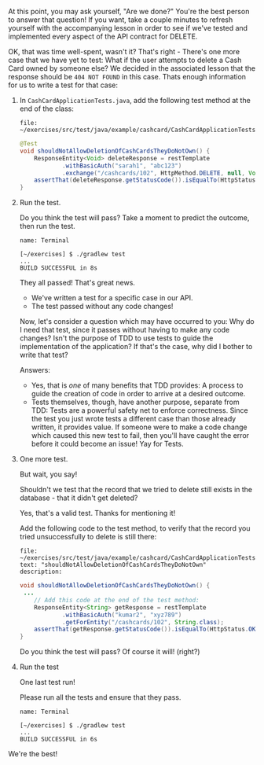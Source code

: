 At this point, you may ask yourself, "Are we done?" You're the best person to answer that question! If you want, take a couple minutes to refresh yourself with the accompanying lesson in order to see if we've tested and implemented every aspect of the API contract for DELETE.

OK, that was time well-spent, wasn't it? That's right - There's one more case that we have yet to test: What if the user attempts to delete a Cash Card owned by someone else? We decided in the associated lesson that the response should be `404 NOT FOUND` in this case. Thats enough information for us to write a test for that case:

1. In `CashCardApplicationTests.java`, add the following test method at the end of the class:

   ```editor:open-file
   file: ~/exercises/src/test/java/example/cashcard/CashCardApplicationTests.java
   ```

   ```java
   @Test
   void shouldNotAllowDeletionOfCashCardsTheyDoNotOwn() {
       ResponseEntity<Void> deleteResponse = restTemplate
               .withBasicAuth("sarah1", "abc123")
               .exchange("/cashcards/102", HttpMethod.DELETE, null, Void.class);
       assertThat(deleteResponse.getStatusCode()).isEqualTo(HttpStatus.NOT_FOUND);
   }
   ```

1. Run the test.

   Do you think the test will pass? Take a moment to predict the outcome, then run the test.

   ```dashboard:open-dashboard
   name: Terminal
   ```

   ```shell
   [~/exercises] $ ./gradlew test
   ...
   BUILD SUCCESSFUL in 8s
   ```

   They all passed! That's great news.

   - We've written a test for a specific case in our API.
   - The test passed without any code changes!

   Now, let's consider a question which may have occurred to you: Why do I need that test, since it passes without having to make any code changes? Isn't the purpose of TDD to use tests to guide the implementation of the application? If that's the case, why did I bother to write that test?

   Answers:

   - Yes, that is _one_ of many benefits that TDD provides: A process to guide the creation of code in order to arrive at a desired outcome.
   - Tests themselves, though, have another purpose, separate from TDD: Tests are a powerful safety net to enforce correctness. Since the test you just wrote tests a different case than those already written, it provides value. If someone were to make a code change which caused this new test to fail, then you'll have caught the error before it could become an issue! Yay for Tests.

1. One more test.

   But wait, you say!

   Shouldn't we test that the record that we tried to delete still exists in the database - that it didn't get deleted?

   Yes, that's a valid test. Thanks for mentioning it!

   Add the following code to the test method, to verify that the record you tried unsuccessfully to delete is still there:

   ```editor:select-matching-text
   file: ~/exercises/src/test/java/example/cashcard/CashCardApplicationTests.java
   text: "shouldNotAllowDeletionOfCashCardsTheyDoNotOwn"
   description:
   ```

   ```java
   void shouldNotAllowDeletionOfCashCardsTheyDoNotOwn() {
    ...
       // Add this code at the end of the test method:
       ResponseEntity<String> getResponse = restTemplate
               .withBasicAuth("kumar2", "xyz789")
               .getForEntity("/cashcards/102", String.class);
       assertThat(getResponse.getStatusCode()).isEqualTo(HttpStatus.OK);
   }
   ```

   Do you think the test will pass? Of course it will! (right?)

1. Run the test

   One last test run!

   Please run all the tests and ensure that they pass.

   ```dashboard:open-dashboard
   name: Terminal
   ```

   ```shell
   [~/exercises] $ ./gradlew test
   ...
   BUILD SUCCESSFUL in 6s
   ```

We're the best!
